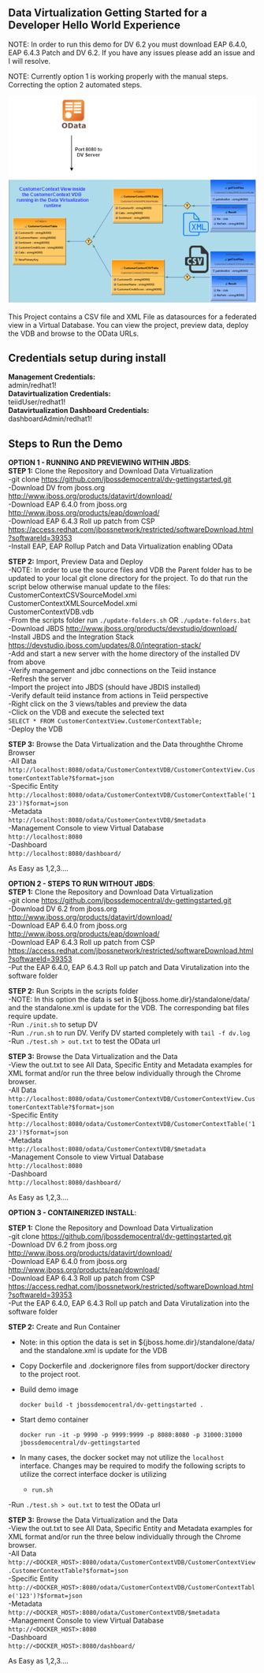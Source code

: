 ## Data Virtualization Getting Started for a Developer Hello World Experience

NOTE: In order to run this demo for DV 6.2 you must download EAP 6.4.0, EAP 6.4.3 Patch and DV 6.2.  If you have any issues please add an issue and I will resolve.  

NOTE: Currently option 1 is working properly with the manual steps.  Correcting the option 2 automated steps.  

![alt text](https://raw.githubusercontent.com/jbossdemocentral/dv-gettingstarted/master/docs/images/dvdemo-gettingstarted2.png "Teiid VDBs")  

This Project contains a CSV file and XML File as datasources for a federated view in a Virtual Database.  You can view the project, preview data, deploy the VDB and browse to the OData URLs. 

## Credentials setup during install

**Management Credentials:**  
admin/redhat1!  
**Datavirtualization Credentials:**  
teiidUser/redhat1!  
**Datavirtualization Dashboard Credentials:**  
dashboardAdmin/redhat1!

## Steps to Run the Demo

**OPTION 1 - RUNNING AND PREVIEWING WITHIN JBDS**:  
**STEP 1:** Clone the Repository and Download Data Virtualization  
-git clone https://github.com/jbossdemocentral/dv-gettingstarted.git  
-Download DV from jboss.org http://www.jboss.org/products/datavirt/download/  
-Download EAP 6.4.0 from jboss.org http://www.jboss.org/products/eap/download/  
-Download EAP 6.4.3 Roll up patch from CSP https://access.redhat.com/jbossnetwork/restricted/softwareDownload.html?softwareId=39353  
-Install EAP, EAP Rollup Patch and Data Virtualization enabling OData  
  
**STEP 2:** Import, Preview Data and Deploy  
-NOTE:  In order to use the source files and VDB the Parent folder has to be updated to your local git clone directory for the project.  To do that run the script below otherwise manual update to the files:
CustomerContextCSVSourceModel.xmi  
CustomerContextXMLSourceModel.xmi  
CustomerContextVDB.vdb  
-From the scripts folder run  ```./update-folders.sh```  OR   ```./update-folders.bat```  
-Download JBDS http://www.jboss.org/products/devstudio/download/    
-Install JBDS and the Integration Stack https://devstudio.jboss.com/updates/8.0/integration-stack/  
-Add and start a new server with the home directory of the installed DV from above  
-Verify management and jdbc connections on the Teiid instance  
-Refresh the server  
-Import the project into JBDS (should have JBDIS installed)  
-Verify default teiid instance from actions in Teiid perspective  
-Right click on the 3 views/tables and preview the data  
-Click on the VDB and execute the selected text  
```SELECT * FROM CustomerContextView.CustomerContextTable;```  
-Deploy the VDB  
  
**STEP 3:** Browse the Data Virtualization and the Data throughthe Chrome Browser  
-All Data  
		```http://localhost:8080/odata/CustomerContextVDB/CustomerContextView.CustomerContextTable?$format=json```  
-Specific Entity  
		```http://localhost:8080/odata/CustomerContextVDB/CustomerContextTable('123')?$format=json```   
-Metadata  
		```http://localhost:8080/odata/CustomerContextVDB/$metadata```     
-Management Console to view Virtual Database  
		```http://localhost:8080```  
-Dashboard  
		```http://localhost:8080/dashboard/```  
  
As Easy as 1,2,3....   

**OPTION 2 - STEPS TO RUN WITHOUT JBDS**:  
**STEP 1:** Clone the Repository and Download Data Virtualization  
-git clone https://github.com/jbossdemocentral/dv-gettingstarted.git  
-Download DV 6.2 from jboss.org http://www.jboss.org/products/datavirt/download/  
-Download EAP 6.4.0 from jboss.org http://www.jboss.org/products/eap/download/  
-Download EAP 6.4.3 Roll up patch from CSP https://access.redhat.com/jbossnetwork/restricted/softwareDownload.html?softwareId=39353  
-Put the EAP 6.4.0, EAP 6.4.3 Roll up patch and Data Virutalization into the software folder  
  
**STEP 2:** Run Scripts in the scripts folder  
-NOTE: In this option the data is set in ${jboss.home.dir}/standalone/data/ and the standalone.xml is update for the VDB.  The corresponding bat files require update.  
-Run ```./init.sh``` to setup DV  
-Run ```./run.sh``` to run DV.  Verify DV started completely with ```tail -f dv.log```   
-Run ```./test.sh > out.txt``` to test the OData url  
  
**STEP 3:** Browse the Data Virtualization and the Data  
-View the out.txt to see All Data, Specific Entity and Metadata examples for XML format and/or run the three below individually through the Chrome  browser.  
-All Data  
		```http://localhost:8080/odata/CustomerContextVDB/CustomerContextView.CustomerContextTable?$format=json```  
-Specific Entity  
		```http://localhost:8080/odata/CustomerContextVDB/CustomerContextTable('123')?$format=json```   
-Metadata  
		```http://localhost:8080/odata/CustomerContextVDB/$metadata```     
-Management Console to view Virtual Database  
		```http://localhost:8080```  
-Dashboard  
		```http://localhost:8080/dashboard/``` 
 
As Easy as 1,2,3....  

**OPTION 3 - CONTAINERIZED INSTALL**: 

**STEP 1:** Clone the Repository and Download Data Virtualization  
-git clone https://github.com/jbossdemocentral/dv-gettingstarted.git  
-Download DV 6.2 from jboss.org http://www.jboss.org/products/datavirt/download/  
-Download EAP 6.4.0 from jboss.org http://www.jboss.org/products/eap/download/  
-Download EAP 6.4.3 Roll up patch from CSP https://access.redhat.com/jbossnetwork/restricted/softwareDownload.html?softwareId=39353  
-Put the EAP 6.4.0, EAP 6.4.3 Roll up patch and Data Virutalization into the software folder  

**STEP 2:** Create and Run Container  
- Note: in this option the data is set in ${jboss.home.dir}/standalone/data/ and the standalone.xml is update for the VDB  
- Copy Dockerfile and .dockerignore files from support/docker directory to the project root.  
- Build demo image  

 	```  
 	docker build -t jbossdemocentral/dv-gettingstarted .  
 	```  

- Start demo container  

	```  
	docker run -it -p 9990 -p 9999:9999 -p 8080:8080 -p 31000:31000 jbossdemocentral/dv-gettingstarted  
	```  
- In many cases, the docker socket may not utilize the ```localhost``` interface. Changes may be required to modify the following scripts to utilize the correct interface docker is utilizing  
	- ```run.sh```   

-Run ```./test.sh > out.txt``` to test the OData url  

**STEP 3:** Browse the Data Virtualization and the Data  
-View the out.txt to see All Data, Specific Entity and Metadata examples for XML format and/or run the three below individually through the Chrome  browser.  
-All Data  
		```http://<DOCKER_HOST>:8080/odata/CustomerContextVDB/CustomerContextView.CustomerContextTable?$format=json```  
-Specific Entity  
		```http://<DOCKER_HOST>:8080/odata/CustomerContextVDB/CustomerContextTable('123')?$format=json```   
-Metadata  
		```http://<DOCKER_HOST>:8080/odata/CustomerContextVDB/$metadata```     
-Management Console to view Virtual Database  
		```http://<DOCKER_HOST>:8080```  
-Dashboard  
		```http://<DOCKER_HOST>:8080/dashboard/``` 
 
As Easy as 1,2,3....  
